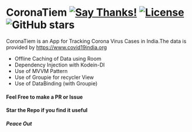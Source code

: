 # CoronaTiem [![Say Thanks!](https://img.shields.io/badge/Say%20Thanks-!-1EAEDB.svg)](https://saythanks.io/to/techysrthk%40gmail.com) [![License](https://img.shields.io/badge/license-MIT-orange.svg)](https://github.com/srthkpthk/CoronaTiem/blob/master/LICENSE) ![GitHub stars](https://img.shields.io/github/stars/srthkpthk/CoronaTiem)

CoronaTiem is an App for Tracking Corona Virus Cases in India.The data is provided by https://www.covid19india.org

  - Offline Caching of Data using Room
  - Dependency Injection with Kodein-DI
  - Use of MVVM Pattern
  - Use of Groupie for recycler View
  - Use of DataBinding (with Groupie)
 
  
 #### Feel Free to make a PR or Issue
 
 
 #### Star the Repo if you find it useful 

 ##### Peace Out
